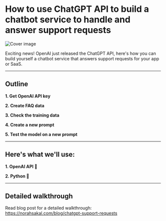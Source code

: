 # How to use ChatGPT API to build a chatbot service to handle and answer support requests

![Cover image](https://d2pwmb8xsybju4.cloudfront.net/posts/2023/chatgpt-api/linkedin_card.png "Cover image")

Exciting news! OpenAI just released the ChatGPT API, here's how you can build yourself a chatbot service that answers support requests for your app or SaaS.

---

## Outline

**1. Get OpenAI API key**

**2. Create FAQ data**

**3. Check the training data**

**4. Create a new prompt**

**5. Test the model on a new prompt**

---

## Here's what we'll use:

**1. OpenAI API 🤖**

**2. Python 🐍**

---

## Detailed walkthrough
Read blog post for a detailed walkthrough: https://norahsakal.com/blog/chatgpt-support-requests

